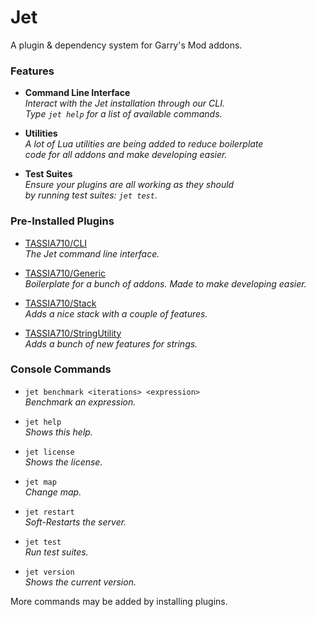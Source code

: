 # Jet
A plugin & dependency system for Garry's Mod addons.



### Features

- **Command Line Interface**\
  *Interact with the Jet installation through our CLI.\
  Type `jet help` for a list of available commands.*

- **Utilities**\
  *A lot of Lua utilities are being added to reduce boilerplate\
  code for all addons and make developing easier.*

- **Test Suites**\
  *Ensure your plugins are all working as they should\
  by running test suites: `jet test`.*



### Pre-Installed Plugins

- [TASSIA710/CLI](https://github.com/TASSIA710/Jet/tree/main/lua/plugins/cli)\
  *The Jet command line interface.*

- [TASSIA710/Generic](https://github.com/TASSIA710/Jet/tree/main/lua/plugins/generic)\
  *Boilerplate for a bunch of addons. Made to make developing easier.*

- [TASSIA710/Stack](https://github.com/TASSIA710/Jet/tree/main/lua/plugins/stack)\
  *Adds a nice stack with a couple of features.*

- [TASSIA710/StringUtility](https://github.com/TASSIA710/Jet/tree/main/lua/plugins/string_utility)\
  *Adds a bunch of new features for strings.*



### Console Commands

- `jet benchmark <iterations> <expression>`\
  *Benchmark an expression.*

- `jet help`\
  *Shows this help.*

- `jet license`\
  *Shows the license.*

- `jet map`\
  *Change map.*

- `jet restart`\
  *Soft-Restarts the server.*

- `jet test`\
  *Run test suites.*

- `jet version`\
  *Shows the current version.*

More commands may be added by installing plugins.
